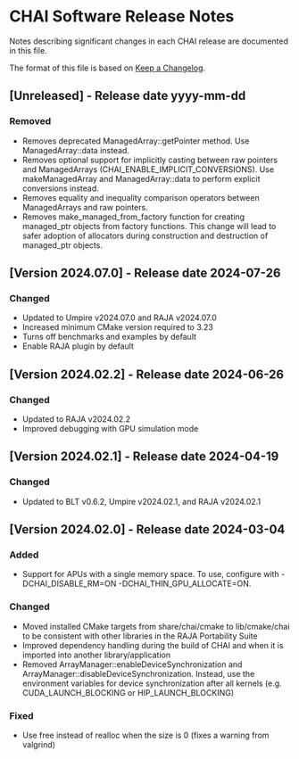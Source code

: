 [comment]: # (#################################################################)
[comment]: # (Copyright 2016-24, Lawrence Livermore National Security, LLC)
[comment]: # (and CHAI project contributors. See the CHAI LICENSE file for)
[comment]: # (details.)
[comment]: # 
[comment]: # (# SPDX-License-Identifier: BSD-3-Clause)
[comment]: # (#################################################################)

# CHAI Software Release Notes

Notes describing significant changes in each CHAI release are documented
in this file.

The format of this file is based on [Keep a Changelog](http://keepachangelog.com/en/1.0.0/).

## [Unreleased] - Release date yyyy-mm-dd

### Removed
- Removes deprecated ManagedArray::getPointer method. Use ManagedArray::data instead.
- Removes optional support for implicitly casting between raw pointers and ManagedArrays (CHAI\_ENABLE\_IMPLICIT\_CONVERSIONS). Use makeManagedArray and ManagedArray::data to perform explicit conversions instead.
- Removes equality and inequality comparison operators between ManagedArrays and raw pointers.
- Removes make\_managed\_from\_factory function for creating managed\_ptr objects from factory functions. This change will lead to safer adoption of allocators during construction and destruction of managed\_ptr objects.

## [Version 2024.07.0] - Release date 2024-07-26

### Changed
- Updated to Umpire v2024.07.0 and RAJA v2024.07.0
- Increased minimum CMake version required to 3.23
- Turns off benchmarks and examples by default
- Enable RAJA plugin by default

## [Version 2024.02.2] - Release date 2024-06-26

### Changed
- Updated to RAJA v2024.02.2
- Improved debugging with GPU simulation mode

## [Version 2024.02.1] - Release date 2024-04-19

### Changed
- Updated to BLT v0.6.2, Umpire v2024.02.1, and RAJA v2024.02.1

## [Version 2024.02.0] - Release date 2024-03-04

### Added
- Support for APUs with a single memory space. To use, configure with -DCHAI\_DISABLE\_RM=ON -DCHAI\_THIN\_GPU\_ALLOCATE=ON.

### Changed
- Moved installed CMake targets from share/chai/cmake to lib/cmake/chai to be consistent with other libraries in the RAJA Portability Suite
- Improved dependency handling during the build of CHAI and when it is imported into another library/application
- Removed ArrayManager::enableDeviceSynchronization and ArrayManager::disableDeviceSynchronization. Instead, use the environment variables for device synchronization after all kernels (e.g. CUDA\_LAUNCH\_BLOCKING or HIP\_LAUNCH\_BLOCKING)

### Fixed
- Use free instead of realloc when the size is 0 (fixes a warning from valgrind)
